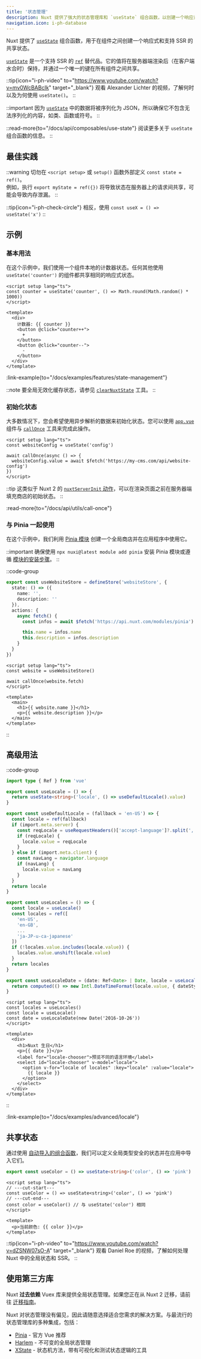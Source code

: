 ```yaml
---
title: '状态管理'
description: Nuxt 提供了强大的状态管理库和 `useState` 组合函数，以创建一个响应式和支持 SSR 的共享状态。
navigation.icon: i-ph-database
---
```


Nuxt 提供了 [`useState`](/docs/api/composables/use-state) 组合函数，用于在组件之间创建一个响应式和支持 SSR 的共享状态。

[`useState`](/docs/api/composables/use-state) 是一个支持 SSR 的 [`ref`](https://vue.zhcndoc.com/api/reactivity-core.html#ref) 替代品。它的值将在服务器端渲染后（在客户端水合时）保持，并通过一个唯一的键在所有组件之间共享。

::tip{icon="i-ph-video" to="https://www.youtube.com/watch?v=mv0WcBABcIk" target="_blank"}
观看 Alexander Lichter 的视频，了解何时以及为何使用 `useState()`。
::

::important
因为 [`useState`](/docs/api/composables/use-state) 中的数据将被序列化为 JSON，所以确保它不包含无法序列化的内容，如类、函数或符号。
::

::read-more{to="/docs/api/composables/use-state"}
阅读更多关于 `useState` 组合函数的信息。
::

## 最佳实践

::warning
切勿在 `<script setup>` 或 `setup()` 函数外部定义 `const state = ref()`。<br>
例如，执行 `export myState = ref({})` 将导致状态在服务器上的请求间共享，可能会导致内存泄漏。
::

::tip{icon="i-ph-check-circle"}
相反，使用 `const useX = () => useState('x')`
::

## 示例

### 基本用法

在这个示例中，我们使用一个组件本地的计数器状态。任何其他使用 `useState('counter')` 的组件都共享相同的响应式状态。

```vue twoslash [app.vue]
<script setup lang="ts">
const counter = useState('counter', () => Math.round(Math.random() * 1000))
</script>

<template>
  <div>
    计数器: {{ counter }}
    <button @click="counter++">
      +
    </button>
    <button @click="counter--">
      -
    </button>
  </div>
</template>
```

:link-example{to="/docs/examples/features/state-management"}

::note
要全局无效化缓存状态，请参见 [`clearNuxtState`](/docs/api/utils/clear-nuxt-state) 工具。
::

### 初始化状态

大多数情况下，您会希望使用异步解析的数据来初始化状态。您可以使用 [`app.vue`](/docs/guide/directory-structure/app) 组件与 [`callOnce`](/docs/api/utils/call-once) 工具来完成此操作。

```vue twoslash [app.vue]
<script setup lang="ts">
const websiteConfig = useState('config')

await callOnce(async () => {
  websiteConfig.value = await $fetch('https://my-cms.com/api/website-config')
})
</script>
```

::tip
这类似于 Nuxt 2 的 [`nuxtServerInit` 动作](https://v2.nuxt.com/docs/directory-structure/store/#the-nuxtserverinit-action)，可以在渲染页面之前在服务器端填充商店的初始状态。
::

:read-more{to="/docs/api/utils/call-once"}

### 与 Pinia 一起使用

在这个示例中，我们利用 [Pinia 模块](/modules/pinia) 创建一个全局商店并在应用程序中使用它。

::important
确保使用 `npx nuxi@latest module add pinia` 安装 Pinia 模块或遵循 [模块的安装步骤](https://pinia.vuejs.org/ssr/nuxt.html#Installation)。
::

::code-group
```ts [stores/website.ts]
export const useWebsiteStore = defineStore('websiteStore', {
  state: () => ({
    name: '',
    description: ''
  }),
  actions: {
    async fetch() {
      const infos = await $fetch('https://api.nuxt.com/modules/pinia')

      this.name = infos.name
      this.description = infos.description
    }
  }
})
```
```vue [app.vue]
<script setup lang="ts">
const website = useWebsiteStore()

await callOnce(website.fetch)
</script>

<template>
  <main>
    <h1>{{ website.name }}</h1>
    <p>{{ website.description }}</p>
  </main>
</template>
```
::

## 高级用法

::code-group
```ts [composables/locale.ts]
import type { Ref } from 'vue'

export const useLocale = () => {
  return useState<string>('locale', () => useDefaultLocale().value)
}

export const useDefaultLocale = (fallback = 'en-US') => {
  const locale = ref(fallback)
  if (import.meta.server) {
    const reqLocale = useRequestHeaders()['accept-language']?.split(',')[0]
    if (reqLocale) {
      locale.value = reqLocale
    }
  } else if (import.meta.client) {
    const navLang = navigator.language
    if (navLang) {
      locale.value = navLang
    }
  }
  return locale
}

export const useLocales = () => {
  const locale = useLocale()
  const locales = ref([
    'en-US',
    'en-GB',
    ...
    'ja-JP-u-ca-japanese'
  ])
  if (!locales.value.includes(locale.value)) {
    locales.value.unshift(locale.value)
  }
  return locales
}

export const useLocaleDate = (date: Ref<Date> | Date, locale = useLocale()) => {
  return computed(() => new Intl.DateTimeFormat(locale.value, { dateStyle: 'full' }).format(unref(date)))
}
```

```vue [app.vue]
<script setup lang="ts">
const locales = useLocales()
const locale = useLocale()
const date = useLocaleDate(new Date('2016-10-26'))
</script>

<template>
  <div>
    <h1>Nuxt 生日</h1>
    <p>{{ date }}</p>
    <label for="locale-chooser">预览不同的语言环境</label>
    <select id="locale-chooser" v-model="locale">
      <option v-for="locale of locales" :key="locale" :value="locale">
        {{ locale }}
      </option>
    </select>
  </div>
</template>
```
::

:link-example{to="/docs/examples/advanced/locale"}

## 共享状态

通过使用 [自动导入的组合函数](/docs/guide/directory-structure/composables)，我们可以定义全局类型安全的状态并在应用中导入它们。

```ts twoslash [composables/states.ts]
export const useColor = () => useState<string>('color', () => 'pink')
```

```vue [app.vue]
<script setup lang="ts">
// ---cut-start---
const useColor = () => useState<string>('color', () => 'pink')
// ---cut-end---
const color = useColor() // 与 useState('color') 相同
</script>

<template>
  <p>当前颜色: {{ color }}</p>
</template>
```

::tip{icon="i-ph-video" to="https://www.youtube.com/watch?v=dZSNW07sO-A" target="_blank"}
观看 Daniel Roe 的视频，了解如何处理 Nuxt 中的全局状态和 SSR。
::

## 使用第三方库

Nuxt **过去依赖** Vuex 库来提供全局状态管理。如果您正在从 Nuxt 2 迁移，请前往 [迁移指南](/docs/migration/configuration#vuex)。

Nuxt 对状态管理没有偏见，因此请随意选择适合您需求的解决方案。与最流行的状态管理库的多种集成，包括：

- [Pinia](/modules/pinia) - 官方 Vue 推荐
- [Harlem](/modules/harlem) - 不可变的全局状态管理
- [XState](/modules/xstate) - 状态机方法，带有可视化和测试状态逻辑的工具
